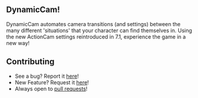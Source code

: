 DynamicCam!
---

DynamicCam automates camera transitions (and settings) between the many different 'situations' that your character can find themselves in. Using the new ActionCam settings reintroduced in 7.1, experience the game in a new way!

Contributing
---

* See a bug? Report it [here](https://github.com/Mpstark/DynamicCam/issues/new)!
* New Feature? Request it [here](https://github.com/Mpstark/DynamicCam/issues/new)!
* Always open to [pull requests](https://github.com/Mpstark/DynamicCam/pulls)!
